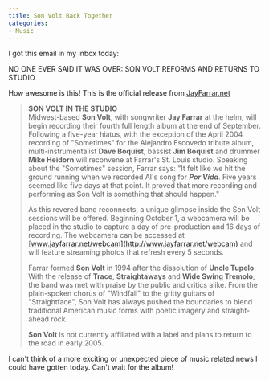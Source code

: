 ```yaml
---
title: Son Volt Back Together
categories:
- Music
---
```


I got this email in my inbox today:

NO ONE EVER SAID IT WAS OVER: SON VOLT REFORMS AND RETURNS TO STUDIO

How awesome is this! This is the official release from [JayFarrar.net](http://www.jayfarrar.net/)

> **SON VOLT IN THE STUDIO**  
Midwest-based **Son Volt**, with songwriter **Jay Farrar** at the helm, will begin recording their fourth full length album at the end of September. Following a five-year hiatus, with the exception of the April 2004 recording of "Sometimes" for the Alejandro Escovedo tribute album, multi-instrumentalist **Dave Boquist**, bassist **Jim Boquist** and drummer **Mike Heidorn** will reconvene at Farrar's St. Louis studio. Speaking about the "Sometimes" session, Farrar says: "It felt like we hit the ground running when we recorded Al's song for _**Por Vida**_. Five years seemed like five days at that point. It proved that more recording and performing as Son Volt is something that should happen."
> 
> As this revered band reconnects, a unique glimpse inside the Son Volt sessions will be offered. Beginning October 1, a webcamera will be placed in the studio to capture a day of pre-production and 16 days of recording. The webcamera can be accessed at [www.jayfarrar.net/webcam](http://www.jayfarrar.net/webcam) and will feature streaming photos that refresh every 5 seconds. 
> 
> Farrar formed **Son Volt** in 1994 after the dissolution of **Uncle Tupelo**. With the release of **Trace**, **Straightaways** and **Wide Swing Tremolo**, the band was met with praise by the public and critics alike. From the plain-spoken chorus of "Windfall" to the gritty guitars of "Straightface", Son Volt has always pushed the boundaries to blend traditional American music forms with poetic imagery and straight-ahead rock.
> 
> **Son Volt** is not currently affiliated with a label and plans to return to the road in early 2005.

I can't think of a more exciting or unexpected piece of music related news I could have gotten today. Can't wait for the album!
